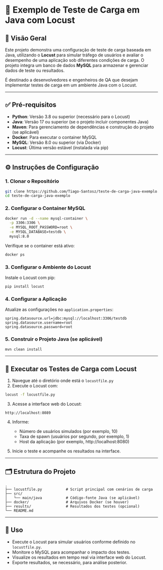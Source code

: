 
# 🧪 Exemplo de Teste de Carga em Java com Locust

## 📌 Visão Geral

Este projeto demonstra uma configuração de teste de carga baseada em Java, utilizando o **Locust** para simular tráfego de usuários e avaliar o desempenho de uma aplicação sob diferentes condições de carga. O projeto integra um banco de dados **MySQL** para armazenar e gerenciar dados de teste ou resultados.

É destinado a desenvolvedores e engenheiros de QA que desejam implementar testes de carga em um ambiente Java com o Locust.

---

## ✅ Pré-requisitos

- **Python**: Versão 3.8 ou superior (necessário para o Locust)
- **Java**: Versão 17 ou superior (se o projeto incluir componentes Java)
- **Maven**: Para gerenciamento de dependências e construção do projeto (se aplicável)
- **Docker**: Para executar o container MySQL
- **MySQL**: Versão 8.0 ou superior (via Docker)
- **Locust**: Última versão estável (instalada via pip)

---

## ⚙️ Instruções de Configuração

### 1. Clonar o Repositório

```bash
git clone https://github.com/Tiago-Santosz/teste-de-carga-java-exemplo.git
cd teste-de-carga-java-exemplo
```

### 2. Configurar o Container MySQL

```bash
docker run -d --name mysql-container \
  -p 3306:3306 \
  -e MYSQL_ROOT_PASSWORD=root \
  -e MYSQL_DATABASE=testdb \
  mysql:8.0
```

Verifique se o container está ativo:

```bash
docker ps
```

### 3. Configurar o Ambiente do Locust

Instale o Locust com pip:

```bash
pip install locust
```

### 4. Configurar a Aplicação

Atualize as configurações no `application.properties`:

```properties
spring.datasource.url=jdbc:mysql://localhost:3306/testdb
spring.datasource.username=root
spring.datasource.password=root
```

### 5. Construir o Projeto Java (se aplicável)

```bash
mvn clean install
```

---

## 🚀 Executar os Testes de Carga com Locust

1. Navegue até o diretório onde está o `locustfile.py`
2. Execute o Locust com:

```bash
locust -f locustfile.py
```

3. Acesse a interface web do Locust:

```
http://localhost:8089
```

4. Informe:
   - Número de usuários simulados (por exemplo, 10)
   - Taxa de spawn (usuários por segundo, por exemplo, 1)
   - Host da aplicação (por exemplo, http://localhost:8080)

5. Inicie o teste e acompanhe os resultados na interface.

---

## 🗂 Estrutura do Projeto

```
.
├── locustfile.py           # Script principal com cenários de carga
├── src/
│   └── main/java           # Código-fonte Java (se aplicável)
├── docker/                 # Arquivos Docker (se houver)
├── results/                # Resultados dos testes (opcional)
└── README.md
```

---

## 🧠 Uso

- Execute o Locust para simular usuários conforme definido no `locustfile.py`.
- Monitore o MySQL para acompanhar o impacto dos testes.
- Visualize os resultados em tempo real via interface web do Locust.
- Exporte resultados, se necessário, para análise posterior.

